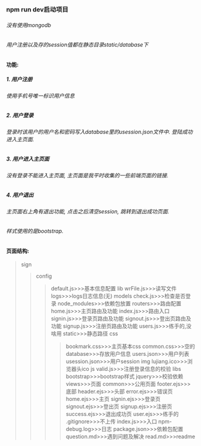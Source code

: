 ### npm run dev启动项目

###### 没有使用mongodb
###### 用户注册以及存的session值都在静态目录static/database下

#### 功能:
##### 1. 用户注册
###### 使用手机号唯一标识用户信息
##### 2. 用户登录
###### 登录时该用户的用户名和密码写入database里的usession.json文件中. 登陆成功进入主页面.
##### 3. 用户进入主页面
###### 没有登录不能进入主页面, 主页面是我平时收集的一些前端页面的链接.
##### 4. 用户退出
###### 主页面右上角有退出功能, 点击之后清空session, 跳转到退出成功页面.

###### 样式使用的是bootstrap.


#### 页面结构:
>sign
>>config
>>>default.js>>>基本信息配置
>>lib
>>>wrFile.js>>>读写文件
>>logs>>>logs日志信息(无)
>>models
>>>check.js>>>检查是否登录
>>node_modules>>>依赖包放置
>>routers>>>路由配置
>>>home.js>>>主页路由及功能
>>>index.js>>>路由入口
>>>signin.js>>>登录页路由及功能
>>>signout.js>>>登出页路由及功能
>>>signup.js>>>注册页路由及功能
>>>users.js>>>练手的,没啥用
>>static>>>静态路径
>>>css
>>>>bookmark.css>>>主页基本css
>>>>common.css>>>空的
>>>database>>>存放用户信息
>>>>users.json>>>用户列表
>>>>usession.json>>>用户session
>>>img
>>>>lujiang.ico>>>浏览器头ico
>>>js
>>>>valid.js>>>注册登录信息的校验
>>>libs
>>>>bootstrap>>>bootstrap样式
>>>>jquery>>>校验依赖
>>views>>>页面
>>>common>>>公用页面
>>>>footer.ejs>>>底部
>>>>header.ejs>>>头部
>>>error.ejs>>>错误页
>>>home.ejs>>>主页
>>>signin.ejs>>>登录页
>>>signout.ejs>>>登出页
>>>signup.ejs>>>注册页
>>>success.ejs>>>退出成功页
>>>user.ejs>>>练手的
>>.gitignore>>>不上传
>>index.js>>>入口
>>npm-debug.log>>>日志
>>package.json>>>依赖包配置
>>question.md>>>遇到问题及解决
>>read.md>>>readme



